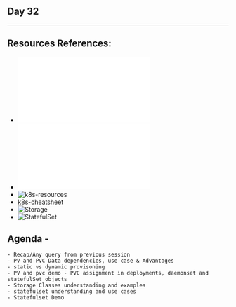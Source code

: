 ## Day 32
*************************************************************************************

## Resources References:
- ![Complete-Notes](../TrainingQueries-Agenda.txt)
- ![K8S-Contents](../K8S_DeepDive_Content.md)
- ![k8s-resources](../k8s_resources/)
- [k8s-cheatsheet](https://jamesdefabia.github.io/docs/user-guide/kubectl-cheatsheet/)
- ![Storage](../k8s_resources/10-Storage-pv-pvc/)
- ![StatefulSet](../k8s_resources/08-StatefulSet/)

## Agenda -
	- Recap/Any query from previous session
	- PV and PVC Data dependencies, use case & Advantages
	- static vs dynamic provisoning 
	- PV and pvc demo - PVC assignment in deployments, daemonset and statefulSet objects
	- Storage Classes understanding and examples
	- statefulset understanding and use cases
	- Statefulset Demo